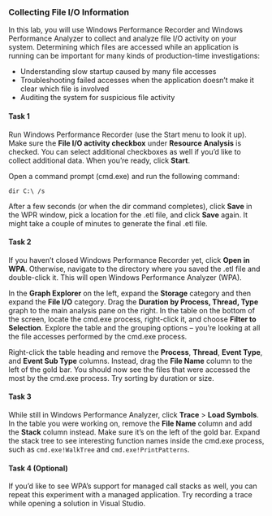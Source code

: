 ### Collecting File I/O Information

In this lab, you will use Windows Performance Recorder and Windows Performance Analyzer to collect and analyze file I/O activity on your system. Determining which files are accessed while an application is running can be important for many kinds of production-time investigations:

* Understanding slow startup caused by many file accesses
* Troubleshooting failed accesses when the application doesn’t make it clear which file is involved
* Auditing the system for suspicious file activity

#### Task 1

Run Windows Performance Recorder (use the Start menu to look it up). Make sure the **File I/O activity checkbox** under **Resource Analysis** is checked. You can select additional checkboxes as well if you’d like to collect additional data. When you’re ready, click **Start**.

Open a command prompt (cmd.exe) and run the following command:

```
dir C:\ /s
```

After a few seconds (or when the dir command completes), click **Save** in the WPR window, pick a location for the .etl file, and click **Save** again. It might take a couple of minutes to generate the final .etl file.

#### Task 2

If you haven’t closed Windows Performance Recorder yet, click **Open in WPA**. Otherwise, navigate to the directory where you saved the .etl file and double-click it. This will open Windows Performance Analyzer (WPA).

In the **Graph Explorer** on the left, expand the **Storage** category and then expand the **File I/O** category. Drag the **Duration by Process, Thread, Type** graph to the main analysis pane on the right. In the table on the bottom of the screen, locate the cmd.exe process, right-click it, and choose **Filter to Selection**. Explore the table and the grouping options – you’re looking at all the file accesses performed by the cmd.exe process.

Right-click the table heading and remove the **Process**, **Thread**, **Event Type**, and **Event Sub Type** columns. Instead, drag the **File Name** column to the left of the gold bar. You should now see the files that were accessed the most by the cmd.exe process. Try sorting by duration or size.

#### Task 3

While still in Windows Performance Analyzer, click **Trace** > **Load Symbols**. In the table you were working on, remove the **File Name** column and add the **Stack** column instead. Make sure it’s on the left of the gold bar. Expand the stack tree to see interesting function names inside the cmd.exe process, such as `cmd.exe!WalkTree` and `cmd.exe!PrintPatterns`.

#### Task 4 (Optional)

If you’d like to see WPA’s support for managed call stacks as well, you can repeat this experiment with a managed application. Try recording a trace while opening a solution in Visual Studio.
